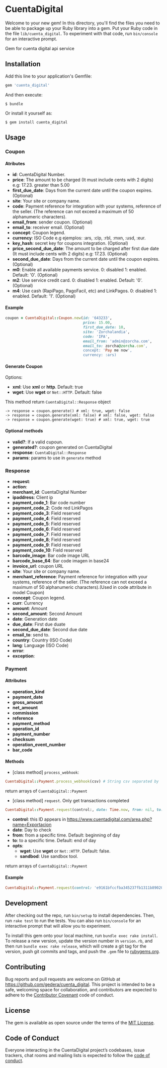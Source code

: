# CuentaDigital

Welcome to your new gem! In this directory, you'll find the files you need to be able to package up your Ruby library into a gem. Put your Ruby code in the file `lib/cuenta_digital`. To experiment with that code, run `bin/console` for an interactive prompt.

Gem for cuenta digital api service

## Installation

Add this line to your application's Gemfile:

```ruby
gem 'cuenta_digital'
```

And then execute:

    $ bundle

Or install it yourself as:

    $ gem install cuenta_digital

## Usage

### Coupon

#### Atributes

- **id**: CuentaDigital Number.
- **price**: The amount to be charged (It must include cents with 2 digits) e.g: 17.23. greater than 5.00
- **first_due_date**: Days from the current date until the coupon expires. (Optional)
- **site**: Your site or company name.
- **code**: Payment reference for integration with your systems, reference of the seller. (The reference can not exceed a maximum of 50 alphanumeric characters).
- **email_from**: sender coupon. (Optional)
- **email_to**: receiver email. (Optional)
- **concept**: Coupon legend.
- **currency**: ISO Code e.g ejemplos: :ars, :clp, :rbl, :mxn, :usd, :eur.
- **key_hash**: secret key for coupons integration. (Optional)
- **price_second_due_date**: The amount to be charged after first due date (It must include cents with 2 digits) e.g: 17.23. (Optional)
- **second_due_date**: Days from the current date until the coupon expires. (Optional)
- **m0**: Enable all available payments service. 0: disabled 1: enabled. Default: '0'. (Optional)
- **m2**: Use service credit card. 0: disabled 1: enabled. Default: '0'. (Optional)
- **m4**: Use cash (RapiPago, PagoFacil, etc) and LinkPagos. 0: disabled 1: enabled. Default: '1'. (Optional)

#### Example

```ruby
coupon = CuentaDigital::Coupon.new(id: '643233',
                                   price: 15.00, 
                                   first_due_date: 10,
                                   site: 'Zorchalandia', 
                                   code: 'IPA', 
                                   email_from: 'admin@zorcha.com',
                                   email_to: zorcha@zorcha.com', 
                                   concept: 'Pay me now',
                                   currency: :ars)
```

#### Generate Coupon

Options:

- **xml**: Use **xml** or **http**. Default: true
- **wget**: Use **wget** or `Net::HTTP`. Default: false

This method return `CuentaDigital::Response` object

```
-> response = coupon.generate() # xml: true, wget: false
-> response = coupon.generate(xml: false) # xml: false, wget: false
-> response = coupon.generate(wget: true) # xml: true, wget: true
```

#### Optional methods

- **valid?**: If a valid cupoun.
- **generated?**: coupon generated on CuentaDigital
- **response**: `CuentaDigital::Response`
- **params**: params to use in `generate` method

### Response

- **request**:
- **action**:
- **merchant_id**: CuentaDigital Number
- **ipaddress**: Client ip
- **payment_code_1**: Bar code number
- **payment_code_2**: Code red LinkPagos
- **payment_code_3**: Field reserved
- **payment_code_4**: Field reserved
- **payment_code_5**: Field reserved
- **payment_code_6**: Field reserved
- **payment_code_7**: Field reserved
- **payment_code_8**; Field reserved
- **payment_code_9**: Field reserved
- **payment_code_10**: Field reserved
- **barcode_image**: Bar code image URL
- **barcode_base_64**: Bar code imagen in base24
- **invoice_url**: coupon URL
- **site**: Your site or company name.
- **merchant_reference**: Payment reference for integration with your systems, reference of the seller. (The reference can not exceed a maximum of 50 alphanumeric characters).(Used in code attribute in model Coupon)
- **concept**: Coupon legend.
- **curr**: Currency
- **amount**: Amount
- **second_amount**: Second Amount
- **date**: Generation date
- **due_date**: First due duate
- **second_due_date**: Second due date
- **email_to**: send to.
- **country**: Country (ISO Code)
- **lang**: Language (ISO Code)
- **error**:
- **exception**:

### Payment

#### Attributes

- **operation_kind**
- **payment_date**
- **gross_amount**
- **net_amount**
- **commission**
- **reference**
- **payment_method**
- **operation_id**
- **payment_number**
- **checksum**
- **operation_event_number**
- **bar_code**

#### Methods

- [class method] `process_webhook`:

```ruby
CuentaDigital::Payment.process_webhook(csv) # String csv separated by ','
```

return arrays of `CuentaDigital::Payment`

- [class method] `request`. Only get transactions completed


```ruby
CuentaDigital::Payment.request(control:, date: Time.now, from: nil, to: nil, opts: { wget: false, sandbox: false })
```

- **control**: this ID appears in https://www.cuentadigital.com/area.php?name=Exportacion
- **date**: Day to check
- **from**: from a specific time. Default: beginning of day
- **to**: to a specific time. Default: end of day
- **opts**: 
  - **wget**: Use **wget** or `Net::HTTP`. Default: false.
  - **sandbod**: Use sandbox tool.

return arrays of `CuentaDigital::Payment`

#### Example

```ruby
CuentaDigital::Payment.request(control: 'e9161bfccfba345237fb1311b890203f', date: Time.new(2019, 07, 01), opts: { wget: false, sandbox: true })
```

## Development

After checking out the repo, run `bin/setup` to install dependencies. Then, run `rake test` to run the tests. You can also run `bin/console` for an interactive prompt that will allow you to experiment.

To install this gem onto your local machine, run `bundle exec rake install`. To release a new version, update the version number in `version.rb`, and then run `bundle exec rake release`, which will create a git tag for the version, push git commits and tags, and push the `.gem` file to [rubygems.org](https://rubygems.org).

## Contributing

Bug reports and pull requests are welcome on GitHub at https://github.com/gedera/cuenta_digital. This project is intended to be a safe, welcoming space for collaboration, and contributors are expected to adhere to the [Contributor Covenant](http://contributor-covenant.org) code of conduct.

## License

The gem is available as open source under the terms of the [MIT License](https://opensource.org/licenses/MIT).

## Code of Conduct

Everyone interacting in the CuentaDigital project’s codebases, issue trackers, chat rooms and mailing lists is expected to follow the [code of conduct](https://github.com/gedera/cuenta_digital/blob/master/CODE_OF_CONDUCT.md).
